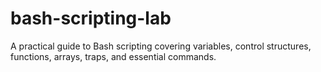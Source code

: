 # bash-scripting-lab
A practical guide to Bash scripting covering variables, control structures, functions, arrays, traps, and essential commands.
